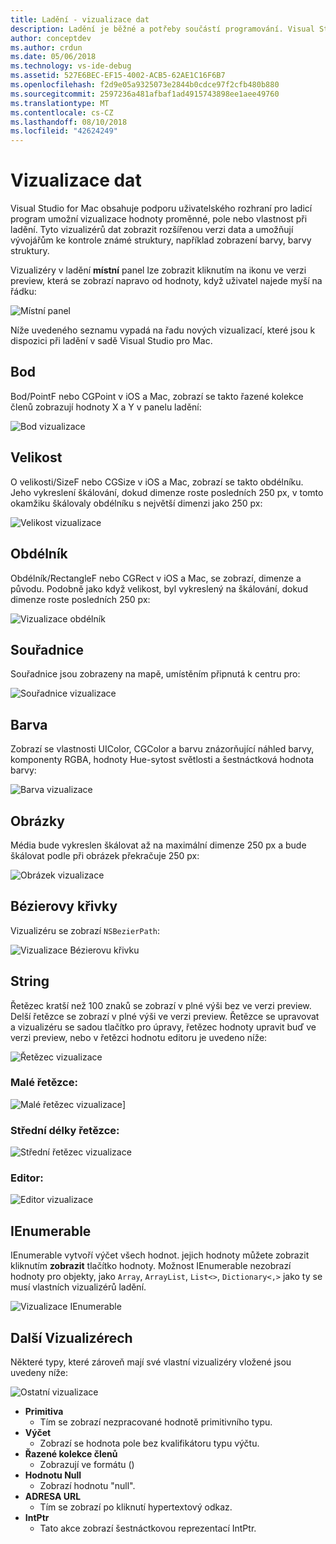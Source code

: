 ```yaml
---
title: Ladění - vizualizace dat
description: Ladění je běžné a potřeby součástí programování. Visual Studio for Mac obsahuje celou sadu funkcí pro zajištění snadné ladění. Tento článek ukazuje různé datové vizualizace, které si můžou prohlédnout při kontrole objektů v ladicím programu.
author: conceptdev
ms.author: crdun
ms.date: 05/06/2018
ms.technology: vs-ide-debug
ms.assetid: 527E6BEC-EF15-4002-ACB5-62AE1C16F6B7
ms.openlocfilehash: f2d9e05a9325073e2844b0cdce97f2cfb480b880
ms.sourcegitcommit: 2597236a481afbaf1ad4915743898ee1aee49760
ms.translationtype: MT
ms.contentlocale: cs-CZ
ms.lasthandoff: 08/10/2018
ms.locfileid: "42624249"
---
```

# <a name="data-visualizations"></a>Vizualizace dat

Visual Studio for Mac obsahuje podporu uživatelského rozhraní pro ladicí program umožní vizualizace hodnoty proměnné, pole nebo vlastnost při ladění. Tyto vizualizérů dat zobrazit rozšířenou verzi data a umožňují vývojářům ke kontrole známé struktury, například zobrazení barvy, barvy struktury.

Vizualizéry v ladění **místní** panel lze zobrazit kliknutím na ikonu ve verzi preview, která se zobrazí napravo od hodnoty, když uživatel najede myší na řádku:

 ![Místní panel](media/data-visualizations-image9.png)

Níže uvedeného seznamu vypadá na řadu nových vizualizací, které jsou k dispozici při ladění v sadě Visual Studio pro Mac.

## <a name="point"></a>Bod
Bod/PointF nebo CGPoint v iOS a Mac, zobrazí se takto řazené kolekce členů zobrazují hodnoty X a Y v panelu ladění:

 ![Bod vizualizace](media/data-visualizations-image10.png)

## <a name="size"></a>Velikost
O velikosti/SizeF nebo CGSize v iOS a Mac, zobrazí se takto obdélníku. Jeho vykreslení škálování, dokud dimenze roste posledních 250 px, v tomto okamžiku škálovaly obdélníku s největší dimenzi jako 250 px:

![Velikost vizualizace](media/data-visualizations-image11.png)


## <a name="rectangle"></a>Obdélník
Obdélník/RectangleF nebo CGRect v iOS a Mac, se zobrazí, dimenze a původu. Podobně jako když velikost, byl vykreslený na škálování, dokud dimenze roste posledních 250 px:

 ![Vizualizace obdélník](media/data-visualizations-image12.png)

## <a name="coordinate"></a>Souřadnice
Souřadnice jsou zobrazeny na mapě, umístěním připnutá k centru pro:

![Souřadnice vizualizace](media/data-visualizations-image13.png)

## <a name="color"></a>Barva
Zobrazí se vlastnosti UIColor, CGColor a barvu znázorňující náhled barvy, komponenty RGBA, hodnoty Hue-sytost světlosti a šestnáctková hodnota barvy:

![Barva vizualizace](media/data-visualizations-image14.png)


## <a name="images"></a>Obrázky

Média bude vykreslen škálovat až na maximální dimenze 250 px a bude škálovat podle při obrázek překračuje 250 px:

 ![Obrázek vizualizace](media/data-visualizations-image15.png)


## <a name="bezier-curves"></a>Bézierovy křivky

Vizualizéru se zobrazí `NSBezierPath`:

![Vizualizace Bézierovu křivku](media/data-visualizations-image16.png)


## <a name="string"></a>String

Řetězec kratší než 100 znaků se zobrazí v plné výši bez ve verzi preview. Delší řetězce se zobrazí v plné výši ve verzi preview. Řetězce se upravovat a vizualizéru se sadou tlačítko pro úpravy, řetězec hodnoty upravit buď ve verzi preview, nebo v řetězci hodnotu editoru je uvedeno níže:

![Řetězec vizualizace](media/data-visualizations-image17.png)

### <a name="small-strings"></a>Malé řetězce:
![Malé řetězec vizualizace](media/data-visualizations-image18.png)]

### <a name="medium-length-strings"></a>Střední délky řetězce:
![Střední řetězec vizualizace](media/data-visualizations-image19.png)

### <a name="editor"></a>Editor:

 ![Editor vizualizace](media/data-visualizations-image21.png)

## <a name="ienumerable"></a>IEnumerable

IEnumerable vytvoří výčet všech hodnot. jejich hodnoty můžete zobrazit kliknutím **zobrazit** tlačítko hodnoty. Možnost IEnumerable nezobrazí hodnoty pro objekty, jako `Array`, `ArrayList`, `List<>`, `Dictionary<,>` jako ty se musí vlastních vizualizérů ladění.

![Vizualizace IEnumerable](media/data-visualizations-image22.png)

## <a name="other-visualizers"></a>Další Vizualizérech

Některé typy, které zároveň mají své vlastní vizualizéry vložené jsou uvedeny níže:

 ![Ostatní vizualizace](media/data-visualizations-image23.png)

*   **Primitiva**
    *   Tím se zobrazí nezpracované hodnotě primitivního typu.
*   **Výčet**
    *   Zobrazí se hodnota pole bez kvalifikátoru typu výčtu.
*   **Řazené kolekce členů**
    *   Zobrazují ve formátu ()
*   **Hodnotu Null**
    *   Zobrazí hodnotu "null".
*   **ADRESA URL**
    *   Tím se zobrazí po kliknutí hypertextový odkaz.
*   **IntPtr**
    *   Tato akce zobrazí šestnáctkovou reprezentací IntPtr.
